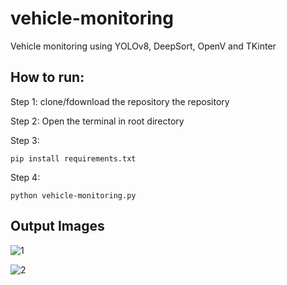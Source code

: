 # vehicle-monitoring
Vehicle monitoring using YOLOv8, DeepSort, OpenV and TKinter


## How to run:
Step 1:
clone/fdownload the repository the repository

Step 2: 
Open the terminal in root directory 

Step 3: 
````
pip install requirements.txt
````
Step 4:
````
python vehicle-monitoring.py
````


## Output Images

![1](https://github.com/nimarta-devi/vehicle-monitoring/assets/75927504/44bebe97-35bd-4a48-8c80-773dd75be45a)

![2](https://github.com/nimarta-devi/vehicle-monitoring/assets/75927504/67c0352a-c1c1-4dcd-9a6b-c213b092fc68)

